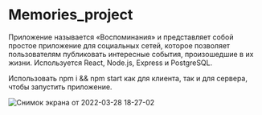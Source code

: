 # Memories_project

Приложение называется «Воспоминания» и представляет собой простое приложение для социальных сетей, которое позволяет пользователям публиковать интересные события, произошедшие в их жизни. Используется React, Node.js, Express и PostgreSQL.

Использовать npm i && npm start как для клиента, так и для сервера, чтобы запустить приложение.

![Снимок экрана от 2022-03-28 18-27-02](https://user-images.githubusercontent.com/72496042/160433704-e358bcff-9c11-4470-a187-8b6a9029b94b.png)
